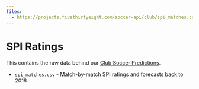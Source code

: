 ```yaml
---
files:
  - https://projects.fivethirtyeight.com/soccer-api/club/spi_matches.csv
---
```

# SPI Ratings

This contains the raw data behind our [Club Soccer Predictions](https://projects.fivethirtyeight.com/soccer-predictions/).

* `spi_matches.csv` - Match-by-match SPI ratings and forecasts back to 2016.
